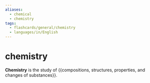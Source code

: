 ```yaml
---
aliases:
  - chemical
  - chemistry
tags:
  - flashcards/general/chemistry
  - languages/in/English
---
```


# chemistry

__Chemistry__ is the study of {{compositions, structures, properties, and changes of substances}}. <!--SR:!2024-03-03,142,210-->
